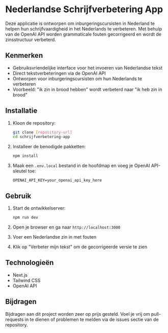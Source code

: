 # Nederlandse Schrijfverbetering App

Deze applicatie is ontworpen om inburgeringscursisten in Nederland te helpen hun schrijfvaardigheid in het Nederlands te verbeteren. Met behulp van de OpenAI API worden grammaticale fouten gecorrigeerd en wordt de zinsstructuur verbeterd.

## Kenmerken

- Gebruiksvriendelijke interface voor het invoeren van Nederlandse tekst
- Direct tekstverbeteringen via de OpenAI API
- Ontworpen voor inburgeringscursisten om hun Nederlands te verbeteren
- Voorbeeld: "ik zin in brood hebben" wordt verbeterd naar "ik heb zin in brood"

## Installatie

1. Kloon de repository:
   ```bash
   git clone [repository-url]
   cd schrijfverbetering-app
   ```

2. Installeer de benodigde pakketten:
   ```bash
   npm install
   ```

3. Maak een `.env.local` bestand in de hoofdmap en voeg je OpenAI API-sleutel toe:
   ```
   OPENAI_API_KEY=your_openai_api_key_here
   ```

## Gebruik

1. Start de ontwikkelserver:
   ```bash
   npm run dev
   ```

2. Open je browser en ga naar `http://localhost:3000`

3. Voer een Nederlandse zin in met fouten

4. Klik op "Verbeter mijn tekst" om de gecorrigeerde versie te zien

## Technologieën

- Next.js
- Tailwind CSS
- OpenAI API

## Bijdragen

Bijdragen aan dit project worden zeer op prijs gesteld. Voel je vrij om pull-requests in te dienen of problemen te melden via de issues sectie van de repository.

